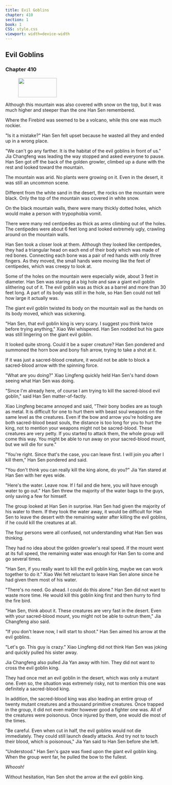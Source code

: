 ```yaml
---
title: Evil Goblins
chapter: 410
section: 1
book: 1
CSS: style.css
viewport: width=device-width
---
```


## Evil Goblins

### Chapter 410

<figure>
	<img src="../Images/gem.gif" alt="" id="gem" width="120" height="60" />
</figure>

Although this mountain was also covered with snow on the top, but it was much higher and steeper than the one Han Sen remembered.

Where the Firebird was seemed to be a volcano, while this one was much rockier.

"Is it a mistake?" Han Sen felt upset because he wasted all they and ended up in a wrong place.

"We can't go any farther. It is the habitat of the evil goblins in front of us." Jia Changfeng was leading the way stopped and asked everyone to pause. Han Sen got off the back of the golden growler, climbed up a dune with the rest and looked toward the mountain.

The mountain was arid. No plants were growing on it. Even in the desert, it was still an uncommon scene.

Different from the white sand in the desert, the rocks on the mountain were black. Only the top of the mountain was covered in white snow.

On the black mountain walls, there were many thickly dotted holes, which would make a person with trypophobia vomit.

There were many red centipedes as thick as arms climbing out of the holes. The centipedes were about 6 feet long and looked extremely ugly, crawling around on the mountain walls.

Han Sen took a closer look at them. Although they looked like centipedes, they had a triangular head on each end of their body which was made of red bones. Connecting each bone was a pair of red hands with only three fingers. As they moved, the small hands were moving like the feet of centipedes, which was creepy to look at.

Some of the holes on the mountain were especially wide, about 3 feet in diameter. Han Sen was staring at a big hole and saw a giant evil goblin slithering out of it. The evil goblin was as thick as a barrel and more than 30 feet long. A part of its body was still in the hole, so Han Sen could not tell how large it actually was.

The giant evil goblin twisted its body on the mountain wall as the hands on its body moved, which was sickening.

"Han Sen, that evil goblin king is very scary. I suggest you think twice before trying anything," Xiao Wei whispered. Han Sen nodded but his gaze was still lingering on the giant evil goblin.

It looked quite strong. Could it be a super creature? Han Sen pondered and summoned the horn bow and bony fish arrow, trying to take a shot at it.

If it was just a sacred-blood creature, it would not be able to block a sacred-blood arrow with the spinning force.

"What are you doing?" Xiao Lingfeng quickly held Han Sen's hand down seeing what Han Sen was doing.

"Since I'm already here, of course I am trying to kill the sacred-blood evil goblin," said Han Sen matter-of-factly.

Xiao Lingfeng became annoyed and said, "Their bony bodies are as tough as metal. It is difficult for one to hurt them with beast soul weapons on the same level as the creatures. Even if the bow and arrow you're holding are both sacred-blood beast souls, the distance is too long for you to hurt the king, not to mention your weapons might not be sacred-blood. These creatures are very petty. If you started to attack them, the whole group will come this way. You might be able to run away on your sacred-blood mount, but we will die for sure."

"You're right. Since that's the case, you can leave first. I will join you after I kill them," Han Sen pondered and said.

"You don't think you can really kill the king alone, do you?" Jia Yan stared at Han Sen with her eyes wide.

"Here's the water. Leave now. If I fail and die here, you will have enough water to go out." Han Sen threw the majority of the water bags to the guys, only saving a few for himself.

The group looked at Han Sen in surprise. Han Sen had given the majority of his water to them. If they took the water away, it would be difficult for Han Sen to leave the desert with the remaining water after killing the evil goblins, if he could kill the creatures at all.

The four persons were all confused, not understanding what Han Sen was thinking.

They had no idea about the golden growler's real speed. If the mount went at its full speed, the remaining water was enough for Han Sen to come and go several times.

"Han Sen, if you really want to kill the evil goblin king, maybe we can work together to do it." Xiao Wei felt reluctant to leave Han Sen alone since he had given them most of his water.

"There's no need. Go ahead. I could do this alone." Han Sen did not want to waste more time. He would kill this goblin king first and then hurry to find the fire bird.

"Han Sen, think about it. These creatures are very fast in the desert. Even with your sacred-blood mount, you might not be able to outrun them," Jia Changfeng also said.

"If you don't leave now, I will start to shoot." Han Sen aimed his arrow at the evil goblins.

"Let's go. This guy is crazy." Xiao Lingfeng did not think Han Sen was joking and quickly pulled his sister away.

Jia Changfeng also pulled Jia Yan away with him. They did not want to cross the evil goblin king.

They had once met an evil goblin in the desert, which was only a mutant one. Even so, the situation was extremely risky, not to mention this one was definitely a sacred-blood king.

In addition, the sacred-blood king was also leading an entire group of twenty mutant creatures and a thousand primitive creatures. Once trapped in the group, it did not even matter however good a fighter one was. All of the creatures were poisonous. Once injured by them, one would die most of the times.

"Be careful. Even when cut in half, the evil goblins would not die immediately. They could still launch deadly attacks. And try not to touch their blood, which is poisonous," Jia Yan said to Han Sen before she left.

"Understood." Han Sen's gaze was fixed upon the giant evil goblin king. When the group went far, he pulled the bow to the fullest.

*Whoosh!*

Without hesitation, Han Sen shot the arrow at the evil goblin king.